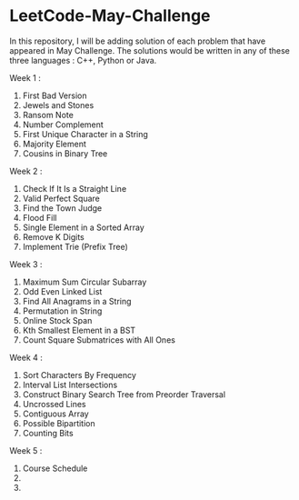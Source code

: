 # LeetCode-May-Challenge
In this repository, I will be adding solution of each problem that have appeared in May Challenge.
The solutions would be written in any of these three languages : C++, Python or Java.

Week 1 :
1. First Bad Version
2. Jewels and Stones
3. Ransom Note
4. Number Complement
5. First Unique Character in a String
6. Majority Element
7. Cousins in Binary Tree

Week 2 : 
1. Check If It Is a Straight Line
2. Valid Perfect Square
3. Find the Town Judge
4. Flood Fill 
5. Single Element in a Sorted Array
6. Remove K Digits
7. Implement Trie (Prefix Tree)

Week 3 : 
1. Maximum Sum Circular Subarray
2. Odd Even Linked List
3. Find All Anagrams in a String
4. Permutation in String
5. Online Stock Span
6. Kth Smallest Element in a BST
7. Count Square Submatrices with All Ones

Week 4 : 
1. Sort Characters By Frequency
2. Interval List Intersections
3. Construct Binary Search Tree from Preorder Traversal
4. Uncrossed Lines
5. Contiguous Array
6. Possible Bipartition
7. Counting Bits

Week 5 :
1. Course Schedule
2.
3.






